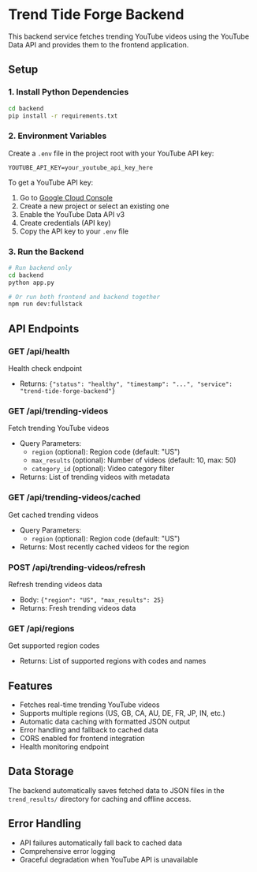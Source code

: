 # Trend Tide Forge Backend

This backend service fetches trending YouTube videos using the YouTube Data API and provides them to the frontend application.

## Setup

### 1. Install Python Dependencies

```bash
cd backend
pip install -r requirements.txt
```

### 2. Environment Variables

Create a `.env` file in the project root with your YouTube API key:

```env
YOUTUBE_API_KEY=your_youtube_api_key_here
```

To get a YouTube API key:

1. Go to [Google Cloud Console](https://console.cloud.google.com/)
2. Create a new project or select an existing one
3. Enable the YouTube Data API v3
4. Create credentials (API key)
5. Copy the API key to your `.env` file

### 3. Run the Backend

```bash
# Run backend only
cd backend
python app.py

# Or run both frontend and backend together
npm run dev:fullstack
```

## API Endpoints

### GET /api/health

Health check endpoint

- Returns: `{"status": "healthy", "timestamp": "...", "service": "trend-tide-forge-backend"}`

### GET /api/trending-videos

Fetch trending YouTube videos

- Query Parameters:
  - `region` (optional): Region code (default: "US")
  - `max_results` (optional): Number of videos (default: 10, max: 50)
  - `category_id` (optional): Video category filter
- Returns: List of trending videos with metadata

### GET /api/trending-videos/cached

Get cached trending videos

- Query Parameters:
  - `region` (optional): Region code (default: "US")
- Returns: Most recently cached videos for the region

### POST /api/trending-videos/refresh

Refresh trending videos data

- Body: `{"region": "US", "max_results": 25}`
- Returns: Fresh trending videos data

### GET /api/regions

Get supported region codes

- Returns: List of supported regions with codes and names

## Features

- Fetches real-time trending YouTube videos
- Supports multiple regions (US, GB, CA, AU, DE, FR, JP, IN, etc.)
- Automatic data caching with formatted JSON output
- Error handling and fallback to cached data
- CORS enabled for frontend integration
- Health monitoring endpoint

## Data Storage

The backend automatically saves fetched data to JSON files in the `trend_results/` directory for caching and offline access.

## Error Handling

- API failures automatically fall back to cached data
- Comprehensive error logging
- Graceful degradation when YouTube API is unavailable
